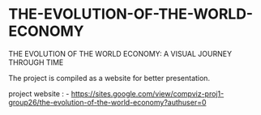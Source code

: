 # THE-EVOLUTION-OF-THE-WORLD-ECONOMY
THE EVOLUTION OF THE WORLD ECONOMY: A VISUAL JOURNEY THROUGH TIME

The project is compiled as a website for better presentation.

project website : - https://sites.google.com/view/compviz-proj1-group26/the-evolution-of-the-world-economy?authuser=0
